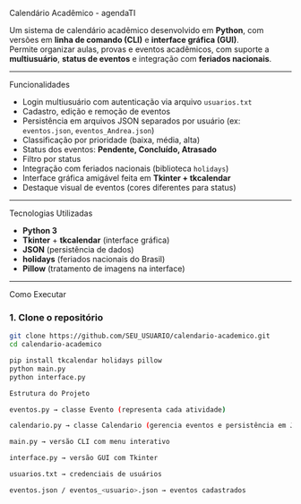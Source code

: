 Calendário Acadêmico - agendaTI

Um sistema de calendário acadêmico desenvolvido em **Python**, com versões em **linha de comando (CLI)** e **interface gráfica (GUI)**.  
Permite organizar aulas, provas e eventos acadêmicos, com suporte a **multiusuário**, **status de eventos** e integração com **feriados nacionais**.

---
Funcionalidades
- Login multiusuário com autenticação via arquivo `usuarios.txt`
- Cadastro, edição e remoção de eventos
- Persistência em arquivos JSON separados por usuário (ex: `eventos.json`, `eventos_Andrea.json`)
- Classificação por prioridade (baixa, média, alta)
- Status dos eventos: **Pendente, Concluído, Atrasado**
- Filtro por status
- Integração com feriados nacionais (biblioteca `holidays`)
- Interface gráfica amigável feita em **Tkinter + tkcalendar**
- Destaque visual de eventos (cores diferentes para status)

---

Tecnologias Utilizadas
- **Python 3**
- **Tkinter** + **tkcalendar** (interface gráfica)
- **JSON** (persistência de dados)
- **holidays** (feriados nacionais do Brasil)
- **Pillow** (tratamento de imagens na interface)

---

Como Executar

### 1. Clone o repositório
```bash
git clone https://github.com/SEU_USUARIO/calendario-academico.git
cd calendario-academico

pip install tkcalendar holidays pillow
python main.py
python interface.py

Estrutura do Projeto

eventos.py → classe Evento (representa cada atividade)

calendario.py → classe Calendario (gerencia eventos e persistência em JSON)

main.py → versão CLI com menu interativo

interface.py → versão GUI com Tkinter

usuarios.txt → credenciais de usuários

eventos.json / eventos_<usuario>.json → eventos cadastrados
